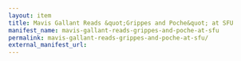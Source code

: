 ```yaml
---
layout: item
title: Mavis Gallant Reads &quot;Grippes and Poche&quot; at SFU
manifest_name: mavis-gallant-reads-grippes-and-poche-at-sfu
permalink: mavis-gallant-reads-grippes-and-poche-at-sfu/
external_manifest_url: 
---
```

<!-- Add an essay or interpretive material below this line,
using HTML or markdown.  Do not modify this file above this line -->
